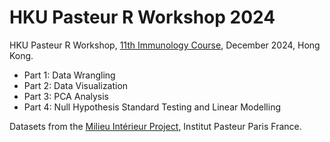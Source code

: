 # HKU Pasteur R Workshop 2024

HKU Pasteur R Workshop, [11th Immunology Course](https://www.hkupasteur.hku.hk/post/call-for-application-11th-immunology-course), December 2024, Hong Kong.

-   Part 1: Data Wrangling
-   Part 2: Data Visualization
-   Part 3: PCA Analysis
-   Part 4: Null Hypothesis Standard Testing and Linear Modelling

Datasets from the [Milieu Intérieur Project](https://www.milieuinterieur.fr/en/), Institut Pasteur Paris France.
